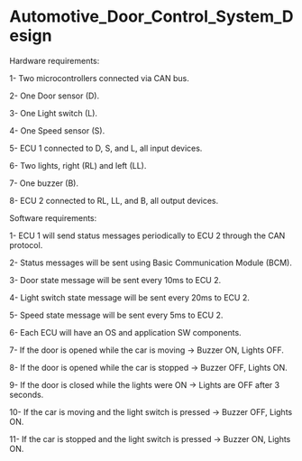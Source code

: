 # Automotive_Door_Control_System_Design

Hardware requirements:

1- Two microcontrollers connected via CAN bus.

2- One Door sensor (D).

3- One Light switch (L).

4- One Speed sensor (S).

5- ECU 1 connected to D, S, and L, all input devices.

6- Two lights, right (RL) and left (LL).

7- One buzzer (B).

8- ECU 2 connected to RL, LL, and B, all output devices.


Software requirements:

1- ECU 1 will send status messages periodically to ECU 2 through the CAN protocol.

2- Status messages will be sent using Basic Communication Module (BCM).

3- Door state message will be sent every 10ms to ECU 2.

4- Light switch state message will be sent every 20ms to ECU 2.

5- Speed state message will be sent every 5ms to ECU 2.

6- Each ECU will have an OS and application SW components.

7- If the door is opened while the car is moving → Buzzer ON, Lights OFF.

8- If the door is opened while the car is stopped → Buzzer OFF, Lights ON.

9- If the door is closed while the lights were ON → Lights are OFF after 3 seconds.

10- If the car is moving and the light switch is pressed → Buzzer OFF, Lights ON.

11- If the car is stopped and the light switch is pressed → Buzzer ON, Lights ON.
